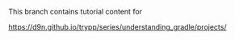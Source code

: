 This branch contains tutorial content for

https://d9n.github.io/trypp/series/understanding_gradle/projects/
